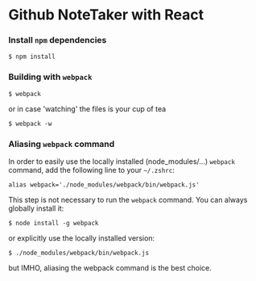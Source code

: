 Github NoteTaker with React
===========================

### Install `npm` dependencies

```
$ npm install
```

### Building with `webpack`

```
$ webpack
```

or in case 'watching' the files is your cup of tea

```
$ webpack -w
```

### Aliasing `webpack` command
In order to easily use the locally installed (node_modules/...) `webpack`
command, add the following line to your `~/.zshrc`:

```
alias webpack='./node_modules/webpack/bin/webpack.js'
```

This step is not necessary to run the `webpack` command.
You can always globally install it:

```
$ node install -g webpack
```

or explicitly use the locally installed version:

```
$ ./node_modules/webpack/bin/webpack.js
```

but IMHO, aliasing the webpack command is the best choice.
